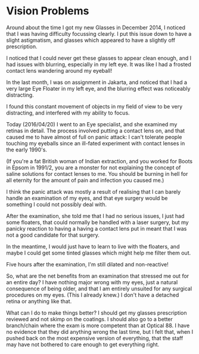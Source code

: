 # Vision Problems

Around about the time I got my new Glasses in December 2014, I noticed that I was having difficulty focussing clearly.  I put this issue down to have a slight astigmatism, and glasses which appeared to have a slightly off prescription.

I noticed that I could never get these glasses to appear clean enough, and I had issues with blurring, especially in my left eye. It was like I had a frosted contact lens wandering around my eyeball!

In the last month, I was on assignment in Jakarta, and noticed that I had a very large Eye Floater in my left eye, and the blurring effect was noticeably distracting.  

I found this constant movement of objects in my field of view to be very distracting, and interfered with my ability to focus.

Today (2016/04/20) I went to an Eye specialist, and she examined my retinas in detail. The process involved putting a contact lens on, and that caused me to have almost of full on panic attack: I can't tolerate people touching my eyeballs since an ill-fated experiment with contact lenses in the early 1990's. 

(If you're a fat British woman of Indian extraction, and you worked for Boots in Epsom in 1991/2, you are a monster for not explaining the concept of saline solutions for contact lenses to me. You should be burning in hell for all eternity for the amount of pain and infection you caused me.)

I think the panic attack was mostly a result of realising that I can barely handle an examination of my eyes, and that eye surgery would be something I could not possibly deal with.

After the examination, she told me that I had no serious issues, I just had some floaters, that could normally be handled with a laser surgery, but my panicky reaction to having a having a contact lens put in meant that I was not a good candidate for that surgery.

In the meantime, I would just have to learn to live with the floaters, and maybe I could get some tinted glasses which might help me filter them out.

Five hours after the examination, I'm still dilated and non-reactive!

So, what are the net benefits from an examination that stressed me out for an entire day?  I have nothing major wrong with my eyes, just a natural consequence of being older, and that I am entirely unsuited for any surgical procedures on my eyes. (This I already knew.) I don't have a detached retina or anything like that.

What can I do to make things better?  I should get my glasses prescription reviewed and not skimp on the coatings. I should also go to a better branch/chain where the exam is more competent than at Optical 88.  I have no evidence that they did anything wrong the last time, but I felt that, when I pushed back on the most expensive version of everything, that the staff may have not bothered to care enough to get everything right.

